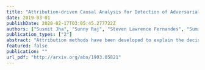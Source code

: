 ```yaml
---
title: "Attribution-driven Causal Analysis for Detection of Adversarial Examples"
date: 2019-03-01
publishDate: 2020-02-17T03:05:45.277722Z
authors: ["Susmit Jha", "Sunny Raj", "Steven Lawrence Fernandes", "Sumit Kumar Jha", "Somesh Jha", "Gunjan Verma", "Brian Jalaian", "Ananthram Swami"]
publication_types: ["2"]
abstract: "Attribution methods have been developed to explain the decision of a machine learning model on a given input. We use the Integrated Gradient method for finding attributions to define the causal neighborhood of an input by incrementally masking high attribution features. We study the robustness of machine learning models on benign and adversarial inputs in this neighborhood. Our study indicates that benign inputs are robust to the masking of high attribution features but adversarial inputs generated by the state-of-the-art adversarial attack methods such as DeepFool, FGSM, CW and PGD, are not robust to such masking. Further, our study demonstrates that this concentration of high-attribution features responsible for the incorrect decision is more pronounced in physically realizable adversarial examples. This difference in attribution of benign and adversarial inputs can be used to detect adversarial examples. Such a defense approach is independent of training data and attack method, and we demonstrate its effectiveness on digital and physically realizable perturbations."
featured: false
publication: ""
url_pdf: "http://arxiv.org/abs/1903.05821"
---
```


